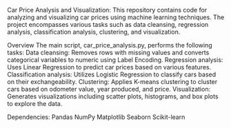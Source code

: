 Car Price Analysis and Visualization:
This repository contains code for analyzing and visualizing car prices using machine learning techniques. The project encompasses various tasks such as data cleansing, regression analysis, classification analysis, clustering, and visualization.

Overview
The main script, car_price_analysis.py, performs the following tasks:
Data cleansing: Removes rows with missing values and converts categorical variables to numeric using Label Encoding.
Regression analysis: Uses Linear Regression to predict car prices based on various features.
Classification analysis: Utilizes Logistic Regression to classify cars based on their exchangeability.
Clustering: Applies K-means clustering to cluster cars based on odometer value, year produced, and price.
Visualization: Generates visualizations including scatter plots, histograms, and box plots to explore the data.

Dependencies:
Pandas
NumPy
Matplotlib
Seaborn
Scikit-learn
